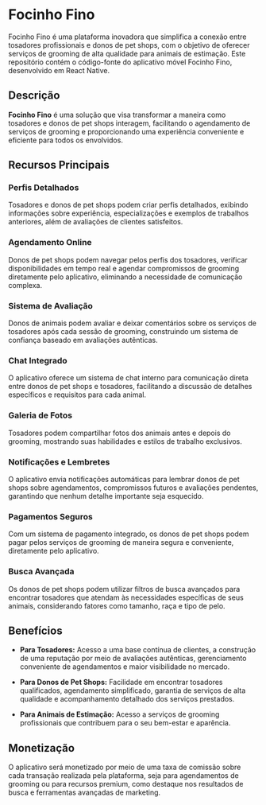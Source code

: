 # Focinho Fino 

Focinho Fino é uma plataforma inovadora que simplifica a conexão entre tosadores profissionais e donos de pet shops, com o objetivo de oferecer serviços de grooming de alta qualidade para animais de estimação. Este repositório contém o código-fonte do aplicativo móvel Focinho Fino, desenvolvido em React Native.

## Descrição

**Focinho Fino** é uma solução que visa transformar a maneira como tosadores e donos de pet shops interagem, facilitando o agendamento de serviços de grooming e proporcionando uma experiência conveniente e eficiente para todos os envolvidos.

## Recursos Principais

### Perfis Detalhados

Tosadores e donos de pet shops podem criar perfis detalhados, exibindo informações sobre experiência, especializações e exemplos de trabalhos anteriores, além de avaliações de clientes satisfeitos.

### Agendamento Online

Donos de pet shops podem navegar pelos perfis dos tosadores, verificar disponibilidades em tempo real e agendar compromissos de grooming diretamente pelo aplicativo, eliminando a necessidade de comunicação complexa.

### Sistema de Avaliação

Donos de animais podem avaliar e deixar comentários sobre os serviços de tosadores após cada sessão de grooming, construindo um sistema de confiança baseado em avaliações autênticas.

### Chat Integrado

O aplicativo oferece um sistema de chat interno para comunicação direta entre donos de pet shops e tosadores, facilitando a discussão de detalhes específicos e requisitos para cada animal.

### Galeria de Fotos

Tosadores podem compartilhar fotos dos animais antes e depois do grooming, mostrando suas habilidades e estilos de trabalho exclusivos.

### Notificações e Lembretes

O aplicativo envia notificações automáticas para lembrar donos de pet shops sobre agendamentos, compromissos futuros e avaliações pendentes, garantindo que nenhum detalhe importante seja esquecido.

### Pagamentos Seguros

Com um sistema de pagamento integrado, os donos de pet shops podem pagar pelos serviços de grooming de maneira segura e conveniente, diretamente pelo aplicativo.

### Busca Avançada

Os donos de pet shops podem utilizar filtros de busca avançados para encontrar tosadores que atendam às necessidades específicas de seus animais, considerando fatores como tamanho, raça e tipo de pelo.

## Benefícios

- **Para Tosadores:** Acesso a uma base contínua de clientes, a construção de uma reputação por meio de avaliações autênticas, gerenciamento conveniente de agendamentos e maior visibilidade no mercado.

- **Para Donos de Pet Shops:** Facilidade em encontrar tosadores qualificados, agendamento simplificado, garantia de serviços de alta qualidade e acompanhamento detalhado dos serviços prestados.

- **Para Animais de Estimação:** Acesso a serviços de grooming profissionais que contribuem para o seu bem-estar e aparência.

## Monetização

O aplicativo será monetizado por meio de uma taxa de comissão sobre cada transação realizada pela plataforma, seja para agendamentos de grooming ou para recursos premium, como destaque nos resultados de busca e ferramentas avançadas de marketing.
